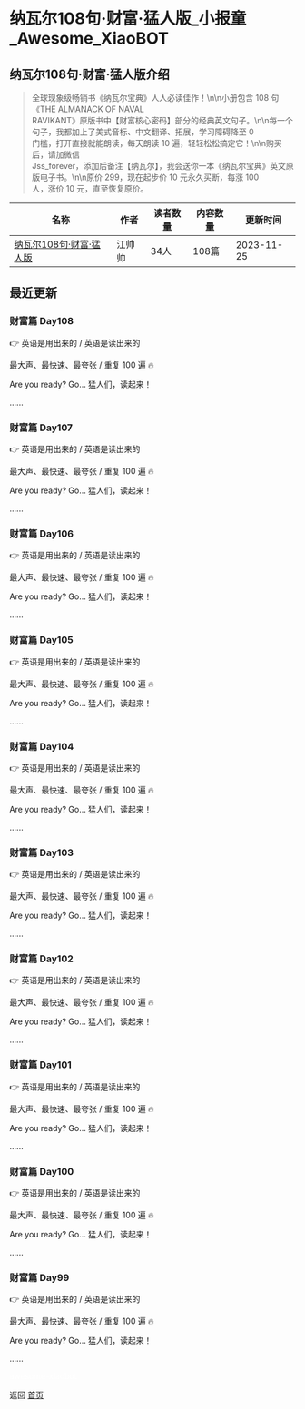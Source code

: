# 纳瓦尔108句·财富·猛人版_小报童_Awesome_XiaoBOT

## 纳瓦尔108句·财富·猛人版介绍
> 全球现象级畅销书《纳瓦尔宝典》人人必读佳作！\n\n小册包含 108 句《THE ALMANACK OF NAVAL  
RAVIKANT》原版书中【财富核心密码】部分的经典英文句子。\n\n每一个句子，我都加上了美式音标、中文翻译、拓展，学习障碍降至 0  
门槛，打开直接就能朗读，每天朗读 10 遍，轻轻松松搞定它！\n\n购买后，请加微信  
Jss_forever，添加后备注【纳瓦尔】，我会送你一本《纳瓦尔宝典》英文原版电子书。\n\n原价 299，现在起步价 10 元永久买断，每涨 100  
人，涨价 10 元，直至恢复原价。  
  


|名称|作者|读者数量|内容数量|更新时间|
|---|---|---|---|---|
|[纳瓦尔108句·财富·猛人版](https://xiaobot.net/p/naval108?refer=9c3f1c95-a052-465a-9902-f6d75080262a)|江帅帅|34人|108篇|2023-11-25|

## 最近更新
### 财富篇 Day108

👉 英语是用出来的 / 英语是读出来的

最大声、最快速、最夸张 / 重复 100 遍 🔥

Are you ready? Go... 猛人们，读起来！

......

### 财富篇 Day107

👉 英语是用出来的 / 英语是读出来的

最大声、最快速、最夸张 / 重复 100 遍 🔥

Are you ready? Go... 猛人们，读起来！

......

### 财富篇 Day106

👉 英语是用出来的 / 英语是读出来的

最大声、最快速、最夸张 / 重复 100 遍 🔥

Are you ready? Go... 猛人们，读起来！

......

### 财富篇 Day105

👉 英语是用出来的 / 英语是读出来的

最大声、最快速、最夸张 / 重复 100 遍 🔥

Are you ready? Go... 猛人们，读起来！

......

### 财富篇 Day104

👉 英语是用出来的 / 英语是读出来的

最大声、最快速、最夸张 / 重复 100 遍 🔥

Are you ready? Go... 猛人们，读起来！

......

### 财富篇 Day103

👉 英语是用出来的 / 英语是读出来的

最大声、最快速、最夸张 / 重复 100 遍 🔥

Are you ready? Go... 猛人们，读起来！

......

### 财富篇 Day102

👉 英语是用出来的 / 英语是读出来的

最大声、最快速、最夸张 / 重复 100 遍 🔥

Are you ready? Go... 猛人们，读起来！

......

### 财富篇 Day101

👉 英语是用出来的 / 英语是读出来的

最大声、最快速、最夸张 / 重复 100 遍 🔥

Are you ready? Go... 猛人们，读起来！

......

### 财富篇 Day100

👉 英语是用出来的 / 英语是读出来的

最大声、最快速、最夸张 / 重复 100 遍 🔥

Are you ready? Go... 猛人们，读起来！

......

### 财富篇 Day99

👉 英语是用出来的 / 英语是读出来的

最大声、最快速、最夸张 / 重复 100 遍 🔥

Are you ready? Go... 猛人们，读起来！

......


<a href="https://github.com/Reno9527/awesome-xiaobot" style="color: white; text-decoration: none;">awesome-xiaobot</a>

返回 [首页](../README.md)
